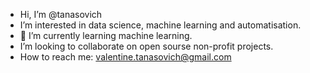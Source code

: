 - Hi, I’m @tanasovich
- I’m interested in data science, machine learning and automatisation.
- 🌱 I’m currently learning machine learning.
- I’m looking to collaborate on open sourse non-profit projects.
- How to reach me: valentine.tanasovich@gmail.com

